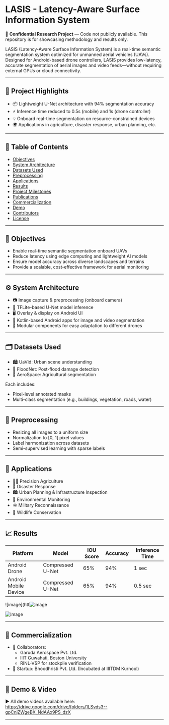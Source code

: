 # LASIS - Latency-Aware Surface Information System


🚧 **Confidential Research Project** — Code not publicly available. This repository is for showcasing methodology and results only.

LASIS (Latency-Aware Surface Information System) is a real-time semantic segmentation system optimized for unmanned aerial vehicles (UAVs). Designed for Android-based drone controllers, LASIS provides low-latency, accurate segmentation of aerial images and video feeds—without requiring external GPUs or cloud connectivity.



---

## 🚀 Project Highlights

- 📦 Lightweight U-Net architecture with 94% segmentation accuracy
- ⚡ Inference time reduced to 0.5s (mobile) and 1s (drone controller)
- 💡 Onboard real-time segmentation on resource-constrained devices
- 🌍 Applications in agriculture, disaster response, urban planning, etc.

---

## 📑 Table of Contents

- [Objectives](#-objectives)
- [System Architecture](#-system-architecture)
- [Datasets Used](#-datasets-used)
- [Preprocessing](#-preprocessing)
- [Applications](#-applications)
- [Results](#-results)
- [Project Milestones](#-project-milestones)
- [Publications](#-publications)
- [Commercialization](#-commercialization)
- [Demo](#-demo--video)
- [Contributors](#-contributors)
- [License](#-license)

---

## 🎯 Objectives

- Enable real-time semantic segmentation onboard UAVs
- Reduce latency using edge computing and lightweight AI models
- Ensure model accuracy across diverse landscapes and terrains
- Provide a scalable, cost-effective framework for aerial monitoring

---

## ⚙️ System Architecture

- 📷 Image capture & preprocessing (onboard camera)
- 🧠 TFLite-based U-Net model inference
- 🖥️ Overlay & display on Android UI
- 📱 Kotlin-based Android apps for image and video segmentation
- 🧩 Modular components for easy adaptation to different drones

---



## 🗂️ Datasets Used

- 🏙️ UaVid: Urban scene understanding
- 🌊 FloodNet: Post-flood damage detection
- 🌾 AeroSpace: Agricultural segmentation

Each includes:
- Pixel-level annotated masks
- Multi-class segmentation (e.g., buildings, vegetation, roads, water)

---

## 🧹 Preprocessing

- Resizing all images to a uniform size
- Normalization to [0, 1] pixel values
- Label harmonization across datasets
- Semi-supervised learning with sparse labels

---

## 🧭 Applications

- 🧑‍🌾 Precision Agriculture
- 🧯 Disaster Response
- 🏙️ Urban Planning & Infrastructure Inspection
- 🌳 Environmental Monitoring
- 🪖 Military Reconnaissance
- 🐘 Wildlife Conservation

---

## 📈 Results

| Platform              | Model             | IOU Score | Accuracy | Inference Time |
|----------------------|-------------------|-----------|----------|----------------|
| Android Drone         | Compressed U-Net  | 65%       | 94%      | 1 sec          |
| Android Mobile Device | Compressed U-Net  | 65%       | 94%      | 0.5 sec        |



![image](htt![image](https://github.com/user-attachments/assets/860fe4c2-9c0d-4c5d-ac2c-b8218c32990c)


![image](https://github.com/user-attachments/assets/5b161135-ceee-4265-b02d-3613e313f919)



---



## 💼 Commercialization

- 🤝 Collaborators:
  - Garuda Aerospace Pvt. Ltd.
  - IIIT Guwahati, Boston University
  - RINL-VSP for stockpile verification
- 🏢 Startup: Bhoodhristi Pvt. Ltd. (Incubated at IIITDM Kurnool)

---

## 🎥 Demo & Video

▶️ All demo videos available here:  
https://drive.google.com/drive/folders/1LSvds3--gpCnjZWgeBX_NdAAx9PS_dzX

---


